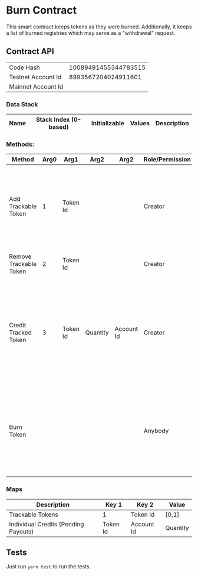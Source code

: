 # Burn Contract

This smart contract keeps tokens as they were burned. Additionally, it keeps a list of burned registries which may serve
as a "withdrawal" request.

## Contract API

|                    |                      |
|--------------------|----------------------|
| Code Hash          | 10089491455344783515 |
| Testnet Account Id | 8993567204024911601  |
| Mainnet Account Id |                      |

### Data Stack

| Name | Stack Index (0-based) | Initializable | Values | Description |
|------|-----------------------|---------------|--------|-------------|

### Methods:

| Method                 | Arg0 | Arg1     | Arg2     | Arg2       | Role/Permission | Description                                                                                                                                               |
|------------------------|------|----------|----------|------------|-----------------|-----------------------------------------------------------------------------------------------------------------------------------------------------------|
| Add Trackable Token    | 1    | Token Id |          |            | Creator         | Allows to set which Tokens are trackable (SIGNA is not trackable). Trackable Tokens are kept in a map                                                     |
| Remove Trackable Token | 2    | Token Id |          |            | Creator         | Removes a trackable token from map.                                                                                                                       |
| Credit Tracked Token   | 3    | Token Id | Quantity | Account Id | Creator         | If given Token Id is trackable, then this command credits token (in form of offchain payouts), giving AXT control of how much on payout is still pending. |
| Burn Token             |      |          |          |            | Anybody         | Everyone who sends a token to this contract, will automatically burn it, as this contract has no way to get received tokens and signa back                |

### Maps

| Description                          | Key 1    | Key 2      | Value    |
|--------------------------------------|----------|------------|----------|
| Trackable Tokens                     | 1        | Token Id   | [0,1]    |
| Individual Credits (Pending Payouts) | Token Id | Account Id | Quantity |

## Tests

Just run `yarn test` to run the tests.